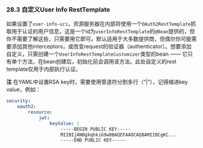 ### 28.3 自定义User Info RestTemplate
如果设置了`user-info-uri`，资源服务器在内部将使用一个`OAuth2RestTemplate`抓取用于认证的用户信息，这是一个id为`userInfoRestTemplate`的`@Bean`提供的，但你不需要了解这些，只需要用它即可。默认适用于大多数提供商，但偶尔你可能需要添加其他interceptors，或改变request的验证器（authenticator）。想要添加自定义，只需创建一个`UserInfoRestTemplateCustomizer`类型的bean —— 它只有单个方法，在bean创建后，初始化前会调用该方法。此处自定义的rest template仅用于内部执行认证。

**注** 在YAML中设置RSA key时，需要使用管道符分割多行（“|”），记得缩进key value，例如：
```yaml
security:
    oauth2:
        resource:
            jwt:
                keyValue: |
                    -----BEGIN PUBLIC KEY-----
                    MIIBIjANBgkqhkiG9w0BAQEFAAOCAQ8AMIIBCgKC...
                    -----END PUBLIC KEY-----
```
